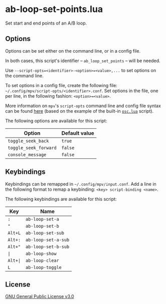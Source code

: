 # ab-loop-set-points.lua

Set start and end points of an A/B loop.

## Options

Options can be set either on the command line, or in a config file.

In both cases, this script's identifier&nbsp;&ndash; `ab_loop_set_points`&nbsp;&ndash; will be needed.

Use `--script-opts=<identifier>-<option>=<value>,...` to set options on the command line.

To set options in a config file, create the following file: `~/.config/mpv/script-opts/<identifier>.conf`. Set options in the file, one per line, in the following fashion: `<option>=<value>`.

More information on `mpv`'s `script-opts` command line and config file syntax can be found [here](https://mpv.io/manual/stable/#configuration) (based on the example of the built-in [`osc.lua`](https://github.com/mpv-player/mpv/blob/master/player/lua/osc.lua) script).

The following options are available for this script:

| Option | Default value |
| --- | --- |
| `toggle_seek_back` | `true` |
| `toggle_seek_forward` | `false` |
| `console_message` | `false` |

## Keybindings

Keybindings can be remapped in `~/.config/mpv/input.conf`. Add a line in the following format to remap a keybinding: `<key> script-binding <name>`.

The following keybindings are available for this script:

| Key | Name |
| --- | --- |
| `:` | `ab-loop-set-a` |
| `"` | `ab-loop-set-b` |
| `Alt+L` | `ab-loop-set-sub` |
| `Alt+:` | `ab-loop-set-a-sub` |
| `Alt+"` | `ab-loop-set-b-sub` |
| `\|` | `ab-loop-show` |
| `Alt+\|` | `ab-loop-clear` |
| `L` | `ab-loop-toggle` |

## License

[GNU General Public License v3.0](LICENSE)
